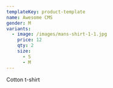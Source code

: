 ```yaml
---
templateKey: product-template
name: Awesome CMS
gender: M
variants:
  - image: /images/mans-shirt-1-1.jpg
    price: 12
    qty: 2
    size:
      - S
      - M
---
```

Cotton t-shirt
